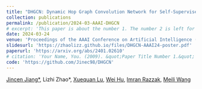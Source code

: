 ```yaml
---
title: "DHGCN: Dynamic Hop Graph Convolution Network for Self-Supervised Point Cloud Learning"
collection: publications
permalink: /publication/2024-03-AAAI-DHGCN
# excerpt: 'This paper is about the number 1. The number 2 is left for future work.'
date: 2024-03-24
venue: 'Proceedings of the AAAI Conference on Artificial Intelligence (CCF-A)'
slidesurl: 'https://zhaolizz.github.io/files/DHGCN-AAAI24-poster.pdf'
paperurl: 'https://arxiv.org/abs/2401.02610'
# citation: 'Your Name, You. (2009). &quot;Paper Title Number 1.&quot; <i>Journal 1</i>. 1(1).'
code: 'https://github.com/Jinec98/DHGCN'
---
```

[Jincen Jiang*](https://www.jincenjiang.com/), Lizhi Zhao*, [Xuequan Lu](https://www.xuequanlu.com/), [Wei Hu](https://www.wict.pku.edu.cn/huwei/), [Imran Razzak](https://imranrazzak.github.io/), [Meili Wang](https://scholar.google.com/citations?user=yNb6-d4AAAAJ)

